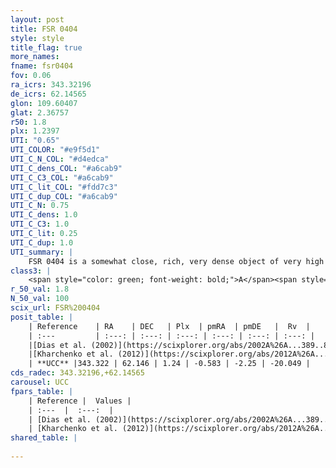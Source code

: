 ```yaml
---
layout: post
title: FSR 0404
style: style
title_flag: true
more_names: 
fname: fsr0404
fov: 0.06
ra_icrs: 343.32196
de_icrs: 62.14565
glon: 109.60407
glat: 2.36757
r50: 1.8
plx: 1.2397
UTI: "0.65"
UTI_COLOR: "#e9f5d1"
UTI_C_N_COL: "#d4edca"
UTI_C_dens_COL: "#a6cab9"
UTI_C_C3_COL: "#a6cab9"
UTI_C_lit_COL: "#fdd7c3"
UTI_C_dup_COL: "#a6cab9"
UTI_C_N: 0.75
UTI_C_dens: 1.0
UTI_C_C3: 1.0
UTI_C_lit: 0.25
UTI_C_dup: 1.0
UTI_summary: |
    FSR 0404 is a somewhat close, rich, very dense object of very high C3 quality. It is poorly studied in the literature, with no articles listed in the last 13 years.
class3: |
    <span style="color: green; font-weight: bold;">A</span><span style="color: green; font-weight: bold;">A</span>
r_50_val: 1.8
N_50_val: 100
scix_url: FSR%200404
posit_table: |
    | Reference    | RA    | DEC   | Plx  | pmRA  | pmDE   |  Rv  |
    | :---         | :---: | :---: | :---: | :---: | :---: | :---: |
    |[Dias et al. (2002)](https://scixplorer.org/abs/2002A%26A...389..871D) | 343.358 | 62.142 | -- | -3.01 | -3.54 | -39.4 |
    |[Kharchenko et al. (2012)](https://scixplorer.org/abs/2012A%26A...543A.156K) | 343.35 | 62.12 | -- | -3.01 | -3.54 | -- |
    | **UCC** |343.322 | 62.146 | 1.24 | -0.583 | -2.25 | -20.049 | 
cds_radec: 343.32196,+62.14565
carousel: UCC
fpars_table: |
    | Reference |  Values |
    | :---  |  :---:  |
    | [Dias et al. (2002)](https://scixplorer.org/abs/2002A%26A...389..871D) | `E(B-V)=2.165, Dist=5763.0, Age=8.4` |
    | [Kharchenko et al. (2012)](https://scixplorer.org/abs/2012A%26A...543A.156K) | `e_bv=2.165, distance=5763, log_age=8.4` |
shared_table: |
    
---
```

